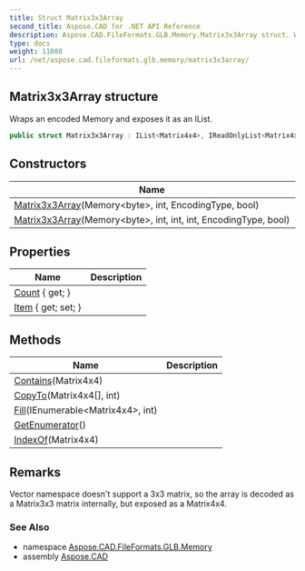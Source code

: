 ```yaml
---
title: Struct Matrix3x3Array
second_title: Aspose.CAD for .NET API Reference
description: Aspose.CAD.FileFormats.GLB.Memory.Matrix3x3Array struct. Wraps an encoded Memory and exposes it as an IList
type: docs
weight: 11080
url: /net/aspose.cad.fileformats.glb.memory/matrix3x3array/
---
```

## Matrix3x3Array structure

Wraps an encoded Memory and exposes it as an IList.

```csharp
public struct Matrix3x3Array : IList<Matrix4x4>, IReadOnlyList<Matrix4x4>
```

## Constructors

| Name | Description |
| --- | --- |
| [Matrix3x3Array](matrix3x3array/#constructor)(Memory&lt;byte&gt;, int, EncodingType, bool) |  |
| [Matrix3x3Array](matrix3x3array/#constructor_1)(Memory&lt;byte&gt;, int, int, int, EncodingType, bool) |  |

## Properties

| Name | Description |
| --- | --- |
| [Count](../../aspose.cad.fileformats.glb.memory/matrix3x3array/count/) { get; } |  |
| [Item](../../aspose.cad.fileformats.glb.memory/matrix3x3array/item/) { get; set; } |  |

## Methods

| Name | Description |
| --- | --- |
| [Contains](../../aspose.cad.fileformats.glb.memory/matrix3x3array/contains/)(Matrix4x4) |  |
| [CopyTo](../../aspose.cad.fileformats.glb.memory/matrix3x3array/copyto/)(Matrix4x4[], int) |  |
| [Fill](../../aspose.cad.fileformats.glb.memory/matrix3x3array/fill/)(IEnumerable&lt;Matrix4x4&gt;, int) |  |
| [GetEnumerator](../../aspose.cad.fileformats.glb.memory/matrix3x3array/getenumerator/)() |  |
| [IndexOf](../../aspose.cad.fileformats.glb.memory/matrix3x3array/indexof/)(Matrix4x4) |  |

## Remarks

Vector namespace doesn't support a 3x3 matrix, so the array is decoded as a Matrix3x3 matrix internally, but exposed as a Matrix4x4.

### See Also

* namespace [Aspose.CAD.FileFormats.GLB.Memory](../../aspose.cad.fileformats.glb.memory/)
* assembly [Aspose.CAD](../../)


